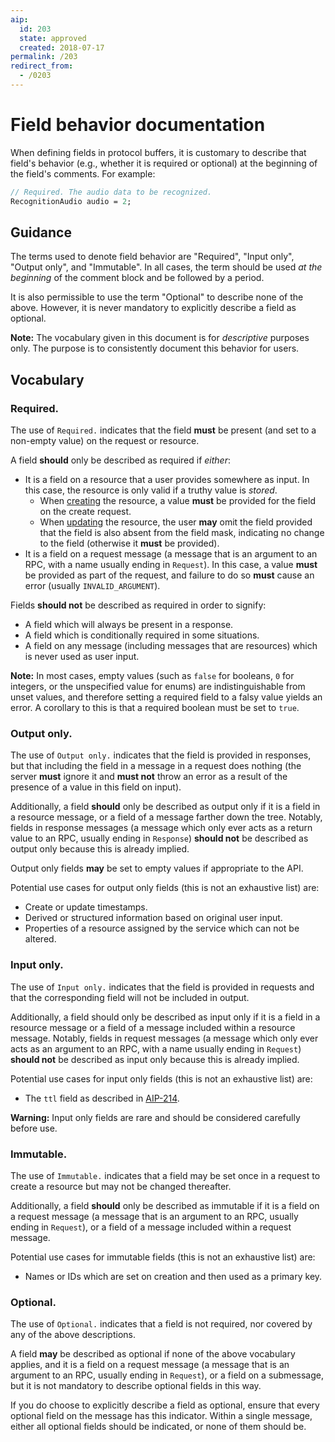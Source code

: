 ```yaml
---
aip:
  id: 203
  state: approved
  created: 2018-07-17
permalink: /203
redirect_from:
  - /0203
---
```


# Field behavior documentation

When defining fields in protocol buffers, it is customary to describe that
field's behavior (e.g., whether it is required or optional) at the beginning of
the field's comments. For example:

```proto
// Required. The audio data to be recognized.
RecognitionAudio audio = 2;
```

## Guidance

The terms used to denote field behavior are "Required", "Input only", "Output
only", and "Immutable". In all cases, the term should be used _at the
beginning_ of the comment block and be followed by a period.

It is also permissible to use the term "Optional" to describe none of the
above. However, it is never mandatory to explicitly describe a field as
optional.

**Note:** The vocabulary given in this document is for _descriptive_ purposes
only. The purpose is to consistently document this behavior for users.

## Vocabulary

### Required.

The use of `Required.` indicates that the field **must** be present (and set to
a non-empty value) on the request or resource.

A field **should** only be described as required if _either_:

- It is a field on a resource that a user provides somewhere as input. In this
  case, the resource is only valid if a truthy value is _stored_.
  - When [creating][aip-133] the resource, a value **must** be provided for the
    field on the create request.
  - When [updating][aip-134] the resource, the user **may** omit the field
    provided that the field is also absent from the field mask, indicating no
    change to the field (otherwise it **must** be provided).
- It is a field on a request message (a message that is an argument to an RPC,
  with a name usually ending in `Request`). In this case, a value **must** be
  provided as part of the request, and failure to do so **must** cause an error
  (usually `INVALID_ARGUMENT`).

Fields **should not** be described as required in order to signify:

- A field which will always be present in a response.
- A field which is conditionally required in some situations.
- A field on any message (including messages that are resources) which is never
  used as user input.

**Note:** In most cases, empty values (such as `false` for booleans, `0` for
integers, or the unspecified value for enums) are indistinguishable from unset
values, and therefore setting a required field to a falsy value yields an
error. A corollary to this is that a required boolean must be set to `true`.

### Output only.

The use of `Output only.` indicates that the field is provided in responses,
but that including the field in a message in a request does nothing (the server
**must** ignore it and **must not** throw an error as a result of the presence
of a value in this field on input).

Additionally, a field **should** only be described as output only if it is a
field in a resource message, or a field of a message farther down the tree.
Notably, fields in response messages (a message which only ever acts as a
return value to an RPC, usually ending in `Response`) **should not** be
described as output only because this is already implied.

Output only fields **may** be set to empty values if appropriate to the API.

Potential use cases for output only fields (this is not an exhaustive list)
are:

- Create or update timestamps.
- Derived or structured information based on original user input.
- Properties of a resource assigned by the service which can not be altered.

### Input only.

The use of `Input only.` indicates that the field is provided in requests and
that the corresponding field will not be included in output.

Additionally, a field should only be described as input only if it is a field
in a resource message or a field of a message included within a resource
message. Notably, fields in request messages (a message which only ever acts as
an argument to an RPC, with a name usually ending in `Request`) **should not**
be described as input only because this is already implied.

Potential use cases for input only fields (this is not an exhaustive list) are:

- The `ttl` field as described in [AIP-214][].

**Warning:** Input only fields are rare and should be considered carefully
before use.

### Immutable.

The use of `Immutable.` indicates that a field may be set once in a request to
create a resource but may not be changed thereafter.

Additionally, a field **should** only be described as immutable if it is a
field on a request message (a message that is an argument to an RPC, usually
ending in `Request`), or a field of a message included within a request
message.

Potential use cases for immutable fields (this is not an exhaustive list) are:

- Names or IDs which are set on creation and then used as a primary key.

### Optional.

The use of `Optional.` indicates that a field is not required, nor covered by
any of the above descriptions.

A field **may** be described as optional if none of the above vocabulary
applies, and it is a field on a request message (a message that is an argument
to an RPC, usually ending in `Request`), or a field on a submessage, but it is
not mandatory to describe optional fields in this way.

If you do choose to explicitly describe a field as optional, ensure that every
optional field on the message has this indicator. Within a single message,
either all optional fields should be indicated, or none of them should be.

[aip-133]: ./0133.md
[aip-134]: ./0134.md
[aip-214]: ./0214.md
